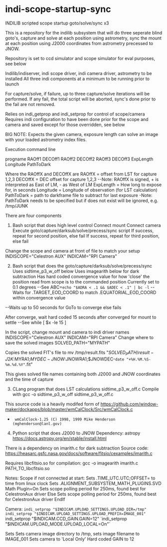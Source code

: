 # indi-scope-startup-sync
INDILIB scripted scope startup goto/solve/sync x3



This is a repository for the indilib subsystem that will do three seperate blind goto's,
capture and solve at each position using astrometry, sync the mount at each position using J2000 coordinates
from astrometry precessed to JNOW.

Repository is set to ccd simulator and scope simulator for eval purposes, see below

Indilib/indiserver, indi scope driver, indi camera driver, astrometry to be installed
All three indi components at a minimum to be running prior to launch

For capture/solve, if failure, up to three capture/solve iterations will be performed.
If any fail, the total script will be aborted, sync's done prior to the fail are not removed.

Relies on indi_getprop and indi_setprop for control of scope/camera
Requires indi configuration to have been done prior for the scope and camera and saved
except for those overridden, see below

BIG NOTE: Expects the given camera, exposure length can solve an image with your loaded astrometry index files.

Execution command line

progname RAOff1 DECOff1 RAOff2 DECOff2 RAOff3 DECOff3 ExpLength Longitude PathToDark

Where the RAOffX and DECOffX are
RAOffX = offset from LST for capture 1,2,3
DECOffX = DEC offset for capture 1,2,3
--Note: RAOffX is signed, + is interpreted as East of LM, - as West of LM
ExpLength = How long to expose for, in seconds
Longitude = Longitude of observation (for LST calculation)
PathToDark = path to darkframe file to subtract for last exposure
-Note: PathToDark needs to be specified but if does not exist will be ignored, e.g. /tmp/JUNK


There are four components

1) Bash script that does high level control
Connect mount
Connect camera
Execute goto/capture/darksub/solve/precess/sync script
If success, repeat for second position, else fail
If success, repeat for third position, else fail

Change the scope and camera at front of file to match your setup
INDISCOPE="Celestron AUX"
INDICAM="RPI Camera"


2) Bash script that does the goto/capture/darksub/solve/precess/sync
Uses sidtime_p3_w_off below
Uses imagearith below for dark subtraction
Has hard coded convergence value for how 'close' the position read from scope is to the commanded position
Currently set to 0.1 degrees
--See    ABC=`echo "$ADRA < .1 && $ADEC < .1" | bc -l`
--Waits for .TARGET_EOD_COORD to match .EQUATORIAL_EOD_COORD within convergence value

--Waits up to 50 seconds for GoTo to converge else fails

After converge, wait hard coded 15 seconds after converged for mount to settle
--See   while [ $x -le 15 ]

In the script, change mount and camera to indi driver names
INDISCOPE="Celestron AUX"
INDICAM="RPI Camera"
Change where to save the solved images
SOLVED_PATH="MYPATH"

Copies the solved FIT's file to 
  mv /tmp/result.fits "$SOLVED_PATH/result-J2K:$MYRA1;$MYDEC-JNOW:$JNOWRA1;$JNOWDEC-`date "+%H.%M.%S-%m.%d.%Y"`.fit"

This gives solved file names containing both J2000 and JNOW coordinates and the time of capture

3) CLang program that does LST calculations
sidtime_p3_w_off.c
Compile with
 gcc  -o sidtime_p3_w_off sidtime_p3_w_off.c

This source code is a heavily modifed form of
https://github.com/window-maker/dockapps/blob/master/wmCalClock/Src/wmCalClock.c
 *      wmCalClock-1.25 (C) 1998, 1999 Mike Henderson (mghenderson@lanl.gov)


4) Python script that does J2000 to JNOW
Dependency: astropy
https://docs.astropy.org/en/stable/install.html


There is a dependency on imarith.c for dark subtraction
Source code:
https://heasarc.gsfc.nasa.gov/docs/software/fitsio/cexamples/imarith.c

Requires libcfitsio.so for compilation:
gcc -o imagearith imarith.c PATH_TO_libcfitsio.so

Notes:
Scope if not connected at start:
Sets .TIME_UTC.UTC;OFFSET= to time from linux clock
Sets .ALIGNMENT_SUBSYSTEM_MATH_PLUGINS.SVD Math Plugin=On
Sets scope polling period for 250ms, found best for CelestronAux driver
Else
Sets scope polling period for 250ms, found best for CelestronAux driver
EndIf

Camera:
  `indi_setprop "$INDICAM.UPLOAD_SETTINGS.UPLOAD_DIR=/tmp"`
  `indi_setprop "$INDICAM.UPLOAD_SETTINGS.UPLOAD_PREFIX=IMAGE_001"
  `indi_setprop "$INDICAM.CCD_GAIN.GAIN=12"
  `indi_setprop "$INDICAM.UPLOAD_MODE.UPLOAD_LOCAL=On"`

Sets 
Sets camera image directory to /tmp, sets image filename to IMAGE_001
Sets camera to 'Local Only'
Hard coded GAIN to 12




